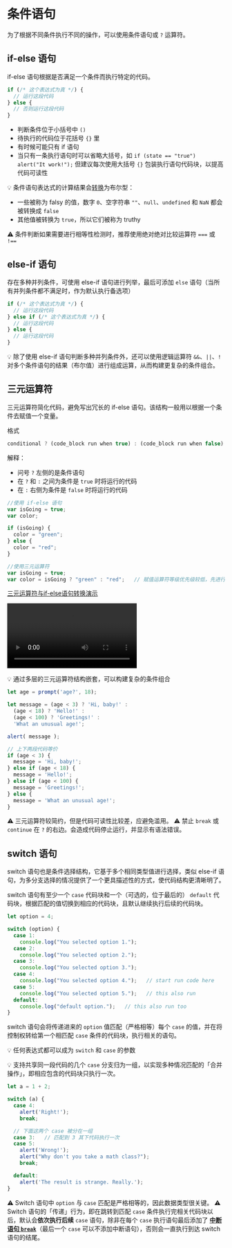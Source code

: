 # 条件语句
为了根据不同条件执行不同的操作，可以使用条件语句或 `?` 运算符。

## if-else 语句
if-else 语句根据是否满足一个条件而执行特定的代码。

```javascript
if (/* 这个表达式为真 */) {
  // 运行这段代码
} else {
  // 否则运行这段代码
}
```
* 判断条件位于小括号中 `()`
* 待执行的代码位于花括号 `{}` 里
* 有时候可能只有 if 语句
* 当只有一条执行语句时可以省略大括号，如 `if (state == "true") alert("It work!");` 但建议每次使用大括号 `{}` 包装执行语句代码块，以提高代码可读性

:bulb: 条件语句表达式的计算结果会[转换](D:/Front_end/JavaScript/数据类型.md#类型转换)为布尔型：
* 一些被称为 falsy 的值，数字 `0`、空字符串 `""`、`null`、`undefined` 和 `NaN` 都会被转换成 `false`
* 其他值被转换为 `true`，所以它们被称为 truthy

:warning: 条件判断如果需要进行相等性检测时，推荐使用绝对绝对比较运算符 `===` 或 `!==`

## else-if 语句
存在多种并列条件，可使用 else-if 语句进行列举，最后可添加 `else` 语句（当所有并列条件都不满足时，作为默认执行备选项）

```javascript
if (/* 这个表达式为真 */) {
  // 运行这段代码
} else if (/* 这个表达式为真 */) {
  // 运行这段代码
} else {
  // 运行这段代码
}
```

:bulb: 除了使用 else-if 语句判断多种并列条件外，还可以使用逻辑运算符 `&&`、`||`、`!` 对多个条件语句的结果（布尔值）进行组成运算，从而构建更复杂的条件组合。



## 三元运算符
三元运算符简化代码，避免写出冗长的 if-else 语句。该结构一般用以根据一个条件去赋值一个变量。

格式
```javascript
conditional ? (code_block run when true) : (code_block run when false)
```
解释：
* 问号 `?` 左侧的是条件语句
* 在 `?` 和 `:` 之间为条件是 `true` 时将运行的代码
* 在 `:` 右侧为条件是 `false` 时将运行的代码

```javascript
//使用 if-else 语句
var isGoing = true;
var color;

if (isGoing) {
  color = "green";
} else {
  color = "red";
}

//使用三元运算符
var isGoing = true;
var color = isGoing ? "green" : "red";   // 赋值运算符等级优先级较低，先进行左侧的条件判断，当 isGoing 为 true 时返回 green ，再将 green 赋给变量 color
```
[三元运算符与if-else语句转换演示](_v_attachments/20191116100056675_499/dj21ZwonMv0.mp4)

<video src="_v_attachments/20191116100056675_499/dj21ZwonMv0.mp4" controls></video>

:bulb: 通过多层的三元运算符结构嵌套，可以构建复杂的条件组合

```js
let age = prompt('age?', 18);

let message = (age < 3) ? 'Hi, baby!' :
  (age < 18) ? 'Hello!' :
  (age < 100) ? 'Greetings!' :
  'What an unusual age!';

alert( message );

// 上下两段代码等价
if (age < 3) {
  message = 'Hi, baby!';
} else if (age < 18) {
  message = 'Hello!';
} else if (age < 100) {
  message = 'Greetings!';
} else {
  message = 'What an unusual age!';
}
```

:warning: 三元运算符较简约，但是代码可读性比较差，应避免滥用。
:warning: 禁止 `break` 或 `continue` 在 `?` 的右边。会造成代码停止运行，并显示有语法错误。

## switch 语句
switch 语句也是条件选择结构，它基于多个相同类型值进行选择，类似 else-if 语句，为多分支选择的情况提供了一个更具描述性的方式，使代码结构更清晰明了。

switch 语句有至少一个 `case` 代码块和一个（可选的，位于最后的） `default` 代码块，根据匹配的值切换到相应的代码块，且默认继续执行后续的代码块。

```javascript
let option = 4;

switch (option) {
  case 1:
    console.log("You selected option 1.");
  case 2:
    console.log("You selected option 2.");
  case 3:
    console.log("You selected option 3.");
  case 4:
    console.log("You selected option 4.");   // start run code here
  case 5:
    console.log("You selected option 5.");   // this also run
  default:
    console.log("default option.");   // this also run too
}
```

switch 语句会将传递进来的 `option` 值匹配（严格相等）每个 `case` 的值，并在将控制权转给第一个相匹配 `case` 条件的代码块，执行相关的语句。

:bulb: 任何表达式都可以成为 `switch` 和 `case` 的参数

:bulb: 支持共享同一段代码的几个 `case` 分支归为一组，以实现多种情况匹配的「合并操作」，即相应包含的代码块只执行一次。

```js
let a = 1 + 2;

switch (a) {
  case 4:
    alert('Right!');
    break;

  // 下面这两个 case 被分在一组
  case 3:   // 匹配到 3 其下代码执行一次
  case 5:
    alert('Wrong!');
    alert("Why don't you take a math class?");
    break;

  default:
    alert('The result is strange. Really.');
}
```

:warning: Switch 语句中 `option` 与 `case` 匹配是严格相等的，因此数据类型很关键。
:warning: Switch 语句的「传递」行为，即在跳转到匹配 `case` 条件执行完相关代码块以后，默认会**依次执行后续** `case` 语句，除非在每个 `case` 执行语句最后添加了 [**中断语句 `break`**](D:/Front_end/JavaScript/中断语句.md)（最后一个 `case` 可以不添加中断语句），否则会一直执行到达 switch 语句的结尾。

